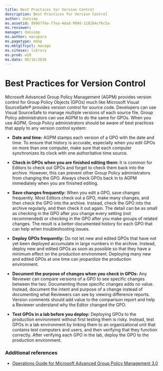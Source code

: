 ```yaml
---
title: Best Practices for Version Control
description: Best Practices for Version Control
author: dansimp
ms.assetid: 89067f6a-f7ea-4dad-999d-118284cf6c5a
ms.reviewer: 
manager: dansimp
ms.author: macapara
ms.pagetype: mdop
ms.mktglfcycl: manage
ms.sitesec: library
ms.prod: w10
ms.date: 06/16/2016
---
```



# Best Practices for Version Control


Microsoft Advanced Group Policy Management (AGPM) provides version control for Group Policy Objects (GPOs) much like Microsoft Visual SourceSafe® provides version control for source code. Developers can use Visual SourceSafe to manage multiple versions of each source file. Group Policy administrators can use AGPM to do the same for GPOs. When you use AGPM, Group Policy administrators should be aware of best practices that apply to any version control system:

-   **Date and time:** AGPM stamps each version of a GPO with the date and time. To ensure that history is accurate, especially when you edit GPOs on more than one computer, make sure that each computer synchronizes its clock with one authoritative time source.

-   **Check in GPOs when you are finished editing them:** It is common for Editors to check out GPOs and forget to check them back into the archive. However, this can prevent other Group Policy administrators from changing the GPO. Always check GPOs back in to AGPM immediately when you are finished editing.

-   **Save changes frequently:** When you edit a GPO, save changes frequently. Most Editors check out a GPO, make many changes, and then check the GPO into the archive. Instead, check the GPO into the archive regularly, and then check it out again. The detail can be as small as checking in the GPO after you change every setting (not recommended) or checking in the GPO after you make groups of related changes. The result is a better-documented history for each GPO that can help when troubleshooting issues.

-   **Deploy GPOs frequently:** Do not let new and edited GPOs that have not yet been deployed accumulate in large numbers in the archive. Instead, deploy new and edited GPOs as soon as possible so that they have a minimum effect on the production environment. Deploying many new and edited GPOs at one time can jeopardize the production environment.

-   **Document the purpose of changes when you check in GPOs:** Any Reviewer can compare versions of a GPO to see specific changes between the two. Documenting those specific changes adds no value. Instead, document the intent and purpose of a change instead of documenting what Reviewers can see by viewing difference reports. Version comments should add value to the comparison report and help a Reviewer understand why the Editor changed the GPO.

-   **Test GPOs in a lab before you deploy:** Deploying GPOs to the production environment without first testing them is risky. Instead, test GPOs in a lab environment by linking them to an organizational unit that contains test computers and users, and then verifying that they function correctly. After verifying each GPO in the lab, deploy the GPO to the production environment.

### Additional references

-   [Operations Guide for Microsoft Advanced Group Policy Management 3.0](operations-guide-for-microsoft-advanced-group-policy-management-30-agpm30ops.md)

 

 






